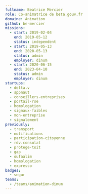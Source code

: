 ```yaml
---
fullname: Beatrice Mercier
role: Co-animatrice de beta.gouv.fr
domaine: Animation
github: be-mercier
missions:
  - start: 2019-02-04
    end: 2019-05-12
    status: independent
  - start: 2019-05-13
    end: 2020-05-13
    status: admin
    employer: dinum
  - start: 2020-06-15
    end: 2023-04-10
    status: admin
    employer: dinum
startups:
  - delta.v
  - sppnaut
  - conseillers-entreprises
  - portail-rse
  - homologation
  - signaux-faibles
  - mon-entreprise
  - signalement
previously:
  - transport
  - notifications
  - participation-citoyenne
  - rdv.consulat
  - protege-toit
  - gap
  - oufaalim
  - homologation
  - expresso
badges:
  - segur
teams:
  - /teams/animation-dinum
---
```

